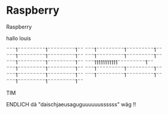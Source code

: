 Raspberry
=========

Raspberry


hallo louis


¨¨¨1¨¨¨¨¨¨¨¨¨1¨¨¨¨¨¨¨¨¨1¨¨
¨¨¨1¨¨¨¨¨¨¨¨¨1¨¨¨¨¨¨¨¨¨1¨¨
¨¨¨1¨¨¨¨¨¨¨¨¨1¨¨¨¨¨¨¨¨¨1¨¨
¨¨¨1¨¨¨¨¨¨¨¨¨1¨¨¨¨¨¨¨¨¨1¨¨
¨¨¨1¨¨¨¨¨¨¨¨¨1¨¨¨¨¨¨¨¨¨1¨¨
¨¨¨11111111111¨¨¨¨¨¨¨¨¨1¨¨
¨¨¨1¨¨¨¨¨¨¨¨¨1¨¨¨¨¨¨¨¨¨1¨¨
¨¨¨1¨¨¨¨¨¨¨¨¨1¨¨¨¨¨¨¨¨¨1¨¨
¨¨¨1¨¨¨¨¨¨¨¨¨1¨¨¨¨¨¨¨¨¨1¨¨
¨¨¨1¨¨¨¨¨¨¨¨¨1¨¨¨¨¨¨¨¨¨1¨¨
¨¨¨1¨¨¨¨¨¨¨¨¨1¨¨¨¨¨¨¨¨¨1¨¨

TIM

ENDLICH dä "daischjaeusaguguuuuuussssss" wäg !!



